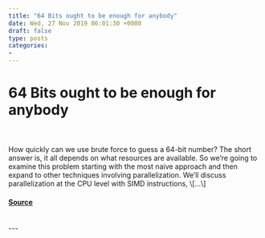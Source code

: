 ```yaml
---
title: "64 Bits ought to be enough for anybody"
date: Wed, 27 Nov 2019 06:01:30 +0000
draft: false
type: posts
categories: 
- 
---
```

# 64 Bits ought to be enough for anybody

<br/>

<br/>
How quickly can we use brute force to guess a 64-bit number? The short answer is, it all depends on what resources are available. So we’re going to examine this problem starting with the most naive approach and then expand to other techniques involving parallelization. We’ll discuss parallelization at the CPU level with SIMD instructions, \[…\]

#### [Source](https://blog.trailofbits.com/2019/11/27/64-bits-ought-to-be-enough-for-anybody/)

<br/>
---
